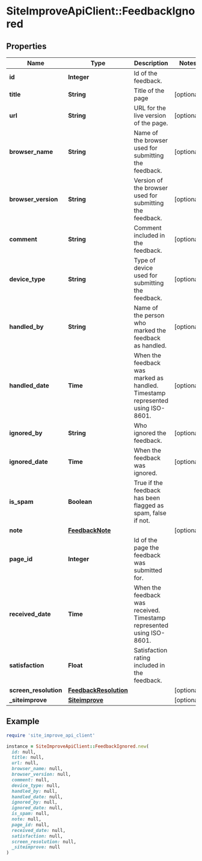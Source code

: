 # SiteImproveApiClient::FeedbackIgnored

## Properties

| Name | Type | Description | Notes |
| ---- | ---- | ----------- | ----- |
| **id** | **Integer** | Id of the feedback. |  |
| **title** | **String** | Title of the page | [optional] |
| **url** | **String** | URL for the live version of the page. | [optional] |
| **browser_name** | **String** | Name of the browser used for submitting the feedback. | [optional] |
| **browser_version** | **String** | Version of the browser used for submitting the feedback. | [optional] |
| **comment** | **String** | Comment included in the feedback. | [optional] |
| **device_type** | **String** | Type of device used for submitting the feedback. | [optional] |
| **handled_by** | **String** | Name of the person who marked the feedback as handled. | [optional] |
| **handled_date** | **Time** | When the feedback was marked as handled. Timestamp represented using ISO-8601. | [optional] |
| **ignored_by** | **String** | Who ignored the feedback. | [optional] |
| **ignored_date** | **Time** | When the feedback was ignored. | [optional] |
| **is_spam** | **Boolean** | True if the feedback has been flagged as spam, false if not. |  |
| **note** | [**FeedbackNote**](FeedbackNote.md) |  | [optional] |
| **page_id** | **Integer** | Id of the page the feedback was submitted for. |  |
| **received_date** | **Time** | When the feedback was received. Timestamp represented using ISO-8601. |  |
| **satisfaction** | **Float** | Satisfaction rating included in the feedback. |  |
| **screen_resolution** | [**FeedbackResolution**](FeedbackResolution.md) |  | [optional] |
| **_siteimprove** | [**Siteimprove**](Siteimprove.md) |  | [optional] |

## Example

```ruby
require 'site_improve_api_client'

instance = SiteImproveApiClient::FeedbackIgnored.new(
  id: null,
  title: null,
  url: null,
  browser_name: null,
  browser_version: null,
  comment: null,
  device_type: null,
  handled_by: null,
  handled_date: null,
  ignored_by: null,
  ignored_date: null,
  is_spam: null,
  note: null,
  page_id: null,
  received_date: null,
  satisfaction: null,
  screen_resolution: null,
  _siteimprove: null
)
```

